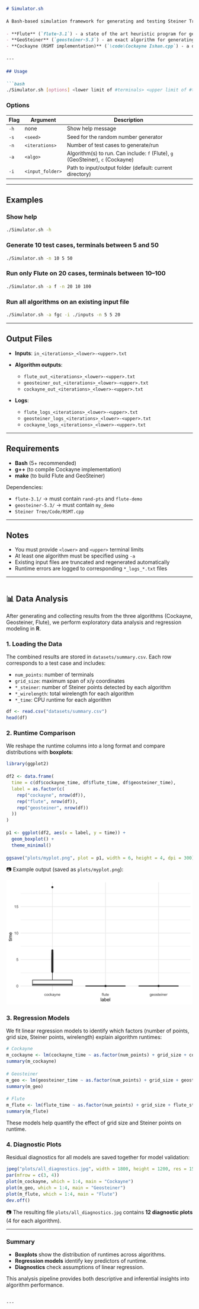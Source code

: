 ````markdown
# Simulator.sh

A Bash-based simulation framework for generating and testing Steiner Tree algorithms using:

- **Flute** (`flute-3.1`) - a state of the art heuristic program for generating RSMT
- **GeoSteiner** (`geosteiner-5.3`) - an exact algorithm for generating RSMT
- **Cockayne (RSMT implementation)** (`\code\Cockayne Ishan.cpp`) - a dp-based exponential-time-complexity algorithm-modification of Dreyfus, Wagner's algorithm.

---

## Usage

```bash
./Simulator.sh [options] <lower limit of #terminals> <upper limit of #terminals>
````

### Options

| Flag | Argument         | Description                                                                     |
| ---- | ---------------- | ------------------------------------------------------------------------------- |
| `-h` | none             | Show help message                                                               |
| `-s` | `<seed>`         | Seed for the random number generator                                            |
| `-n` | `<iterations>`   | Number of test cases to generate/run                                            |
| `-a` | `<algo>`         | Algorithm(s) to run. Can include: `f` (Flute), `g` (GeoSteiner), `c` (Cockayne) |
| `-i` | `<input_folder>` | Path to input/output folder (default: current directory)                        |

---

## Examples

### Show help

```bash
./Simulator.sh -h
```

### Generate 10 test cases, terminals between 5 and 50

```bash
./Simulator.sh -n 10 5 50
```

### Run only Flute on 20 cases, terminals between 10–100

```bash
./Simulator.sh -a f -n 20 10 100
```

### Run all algorithms on an existing input file

```bash
./Simulator.sh -a fgc -i ./inputs -n 5 5 20
```

---

## Output Files

* **Inputs**: `in_<iterations>_<lower>-<upper>.txt`
* **Algorithm outputs**:

  * `flute_out_<iterations>_<lower>-<upper>.txt`
  * `geosteiner_out_<iterations>_<lower>-<upper>.txt`
  * `cockayne_out_<iterations>_<lower>-<upper>.txt`
* **Logs**:

  * `flute_logs_<iterations>_<lower>-<upper>.txt`
  * `geosteiner_logs_<iterations>_<lower>-<upper>.txt`
  * `cockayne_logs_<iterations>_<lower>-<upper>.txt`

---

## Requirements

* **Bash** (5+ recommended)
* **g++** (to compile Cockayne implementation)
* **make** (to build Flute and GeoSteiner)

Dependencies:

* `flute-3.1/` → must contain `rand-pts` and `flute-demo`
* `geosteiner-5.3/` → must contain `my_demo`
* `Steiner Tree/Code/RSMT.cpp`

---

## Notes

* You must provide `<lower>` and `<upper>` terminal limits
* At least one algorithm must be specified using `-a`
* Existing input files are truncated and regenerated automatically
* Runtime errors are logged to corresponding `*_logs_*.txt` files

---

```
```
## 📊 Data Analysis

After generating and collecting results from the three algorithms (Cockayne, Geosteiner, Flute), we perform exploratory data analysis and regression modeling in **R**.

### 1. Loading the Data
The combined results are stored in `datasets/summary.csv`. Each row corresponds to a test case and includes:
- `num_points`: number of terminals
- `grid_size`: maximum span of x/y coordinates
- `*_steiner`: number of Steiner points detected by each algorithm
- `*_wirelength`: total wirelength for each algorithm
- `*_time`: CPU runtime for each algorithm

```r
df <- read.csv("datasets/summary.csv")
head(df)
````

### 2. Runtime Comparison

We reshape the runtime columns into a long format and compare distributions with **boxplots**:

```r
library(ggplot2)

df2 <- data.frame(
  time = c(df$cockayne_time, df$flute_time, df$geosteiner_time),
  label = as.factor(c(
    rep("cockayne", nrow(df)),
    rep("flute", nrow(df)),
    rep("geosteiner", nrow(df))
  ))
)

p1 <- ggplot(df2, aes(x = label, y = time)) +
  geom_boxplot() +
  theme_minimal()

ggsave("plots/myplot.png", plot = p1, width = 6, height = 4, dpi = 300)
```

📷 Example output (saved as `plots/myplot.png`):

![Runtime Comparison](plots/myplot.png)

### 3. Regression Models

We fit linear regression models to identify which factors (number of points, grid size, Steiner points, wirelength) explain algorithm runtimes:

```r
# Cockayne
m_cockayne <- lm(cockayne_time ~ as.factor(num_points) + grid_size + cockayne_steiner + cockayne_wirelength, data = df)
summary(m_cockayne)

# Geosteiner
m_geo <- lm(geosteiner_time ~ as.factor(num_points) + grid_size + geosteiner_steiner + geosteiner_wirelength, data = df)
summary(m_geo)

# Flute
m_flute <- lm(flute_time ~ as.factor(num_points) + grid_size + flute_steiner + flute_wirelength, data = df)
summary(m_flute)
```

These models help quantify the effect of grid size and Steiner points on runtime.

### 4. Diagnostic Plots

Residual diagnostics for all models are saved together for model validation:

```r
jpeg("plots/all_diagnostics.jpg", width = 1800, height = 1200, res = 150)
par(mfrow = c(3, 4))
plot(m_cockayne, which = 1:4, main = "Cockayne")
plot(m_geo, which = 1:4, main = "Geosteiner")
plot(m_flute, which = 1:4, main = "Flute")
dev.off()
```

📷 The resulting file `plots/all_diagnostics.jpg` contains **12 diagnostic plots** (4 for each algorithm).

---

### Summary

* **Boxplots** show the distribution of runtimes across algorithms.
* **Regression models** identify key predictors of runtime.
* **Diagnostics** check assumptions of linear regression.

This analysis pipeline provides both descriptive and inferential insights into algorithm performance.

```

---

